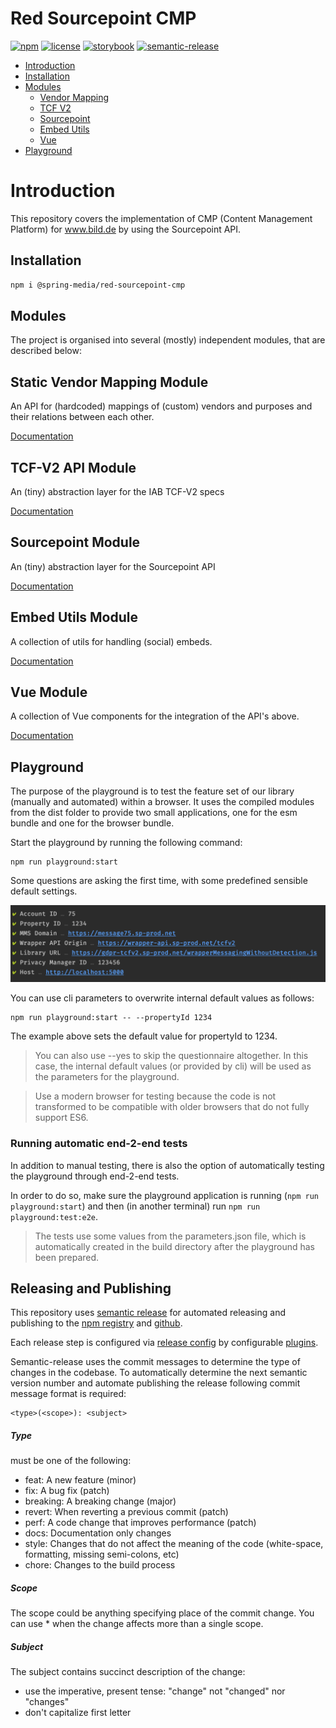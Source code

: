 # Red Sourcepoint CMP

[![npm](https://img.shields.io/npm/v/@spring-media/red-sourcepoint-cmp)](https://www.npmjs.com/package/@spring-media/red-sourcepoint-cmp)
[![license](https://img.shields.io/npm/l/@spring-media/red-sourcepoint-cmp)](https://github.com/spring-media/red-sourcepoint-cmp/blob/master/LICENSE)
[![storybook](https://img.shields.io/badge/Storybook-Live-informational?logo=storybook&style=flat)](https://spring-media.github.io/red-sourcepoint-cmp)
[![semantic-release](https://img.shields.io/badge/%20%20%F0%9F%93%A6%F0%9F%9A%80-semantic--release-e10079.svg)](https://github.com/semantic-release/semantic-release)

* [Introduction](#introduction)
* [Installation](#installation)
* [Modules](#modules)
  * [Vendor Mapping](#static-vendor-mapping-module)
  * [TCF V2](#tcf-v2-api-module)
  * [Sourcepoint](#sourcepoint-module)
  * [Embed Utils](#embed-utils-module)
  * [Vue](#vue-module)
* [Playground](#playground)

# Introduction

This repository covers the implementation of CMP (Content Management Platform) for www.bild.de by using the Sourcepoint API.

## Installation

```sh
npm i @spring-media/red-sourcepoint-cmp
```

## Modules

The project is organised into several (mostly) independent modules, that are described below:

## Static Vendor Mapping Module

An API for (hardcoded) mappings of (custom) vendors and purposes and their relations between each other.

[Documentation](src/vendor-mapping#static-vendor-mapping-module)

## TCF-V2 API Module

An (tiny) abstraction layer for the IAB TCF-V2 specs

[Documentation](src/tcf-v2#tcf-v2-api-module)

## Sourcepoint Module

An (tiny) abstraction layer for the Sourcepoint API

[Documentation](src/sourcepoint#sourcepoint-module)

## Embed Utils Module

A collection of utils for handling (social) embeds.

[Documentation](src/embed-utils#embed-utils-module)

## Vue Module

A collection of Vue components for the integration of the API's above.

[Documentation](src/vue#vue-integration-module)

## Playground

The purpose of the playground is to test the feature set of our library (manually and automated) within a browser.
It uses the compiled modules from the dist folder to provide two small applications, one for the esm bundle and one for the browser bundle.

Start the playground by running the following command:
```shell
npm run playground:start
```

Some questions are asking the first time, with some predefined sensible default settings.

<p>
  <img src="./docs/playground-prepare-dialogue.png" alt="Playground Prepare Dialogue" width="678" />
</p>

You can use cli parameters to overwrite internal default values as follows:
```shell
npm run playground:start -- --propertyId 1234
```
The example above sets the default value for propertyId to 1234.

> You can also use --yes to skip the questionnaire altogether. In this case, the internal default values (or provided by cli) will be used as the parameters for the playground.

> Use a modern browser for testing because the code is not transformed to be compatible with older browsers that do not fully support ES6.

### Running automatic end-2-end tests

In addition to manual testing, there is also the option of automatically testing the playground through end-2-end tests.

In order to do so, make sure the playground application is running (`npm run playground:start`) and then (in another terminal) run `npm run playground:test:e2e`.

> The tests use some values from the parameters.json file, which is automatically created in the build directory after the playground has been prepared.

## Releasing and Publishing

This repository uses [semantic release](https://semantic-release.gitbook.io/semantic-release/) 
for automated releasing and publishing to the [npm registry]((https://www.npmjs.com/package/@spring-media/red-sourcepoint-cmp)) and 
[github](https://github.com/spring-media/red-sourcepoint-cmp/releases).

Each release step is configured via [release config](release.config.js) 
by configurable [plugins](https://github.com/semantic-release/semantic-release/blob/master/docs/usage/plugins.md).

Semantic-release uses the commit messages to determine the type of changes in the codebase. 
To automatically determine the next semantic version number and automate publishing the release 
following commit message format is required:

```
<type>(<scope>): <subject>
```

##### Type

must be one of the following:
- feat: A new feature (minor)
- fix: A bug fix (patch)
- breaking: A breaking change (major)
- revert: When reverting a previous commit (patch)
- perf: A code change that improves performance (patch)
- docs: Documentation only changes
- style: Changes that do not affect the meaning of the code (white-space, formatting, missing semi-colons, etc)
- chore: Changes to the build process

##### Scope

The scope could be anything specifying place of the commit change. 
You can use * when the change affects more than a single scope.

##### Subject

The subject contains succinct description of the change:
- use the imperative, present tense: "change" not "changed" nor "changes"
- don't capitalize first letter
